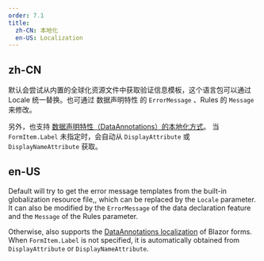 ```yaml
---
order: 7.1
title:
  zh-CN: 本地化
  en-US: Localization
---
```


## zh-CN

默认会尝试从内置的全球化资源文件中获取验证信息模板，这个语言包可以通过 Locale 统一替换。也可通过 数据声明特性 的 `ErrorMessage` 、Rules 的 `Message` 来修改。

另外，也支持 [数据声明特性（DataAnnotations）的本地化方式](https://learn.microsoft.com/zh-CN/aspnet/core/fundamentals/localization/make-content-localizable?view=aspnetcore-8.0&WT.mc_id=DT-MVP-5003987#dataannotations-localization)。
当 `FormItem.Label` 未指定时，会自动从 `DisplayAttribute` 或 `DisplayNameAttribute` 获取。

## en-US

Default will try to get the error message templates from the built-in globalization resource file,, which can be replaced by the `Locale` parameter.
It can also be modified by the `ErrorMessage` of the data declaration feature and the `Message` of the Rules parameter.

Otherwise, also supports the [DataAnnotations localization](https://learn.microsoft.com/zh-CN/aspnet/core/fundamentals/localization/make-content-localizable?view=aspnetcore-8.0&WT.mc_id=DT-MVP-5003987#dataannotations-localization) of Blazor forms. 
When `FormItem.Label` is not specified, it is automatically obtained from `DisplayAttribute` or `DisplayNameAttribute`.